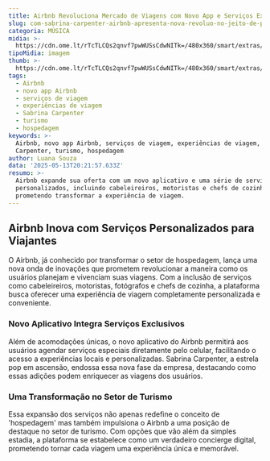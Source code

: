 ```yaml
---
title: Airbnb Revoluciona Mercado de Viagens com Novo App e Serviços Exclusivos
slug: com-sabrina-carpenter-airbnb-apresenta-nova-revoluo-no-jeito-de-pensar-viagem
categoria: MÚSICA
midia: >-
  https://cdn.ome.lt/rTcTLCQs2qnvf7pwWUSsCdwNITk=/480x360/smart/extras/conteudos/sabrina-carpenter-airbnb.jpg
tipoMidia: imagem
thumb: >-
  https://cdn.ome.lt/rTcTLCQs2qnvf7pwWUSsCdwNITk=/480x360/smart/extras/conteudos/sabrina-carpenter-airbnb.jpg
tags:
  - Airbnb
  - novo app Airbnb
  - serviços de viagem
  - experiências de viagem
  - Sabrina Carpenter
  - turismo
  - hospedagem
keywords: >-
  Airbnb, novo app Airbnb, serviços de viagem, experiências de viagem, Sabrina
  Carpenter, turismo, hospedagem
author: Luana Souza
data: '2025-05-13T20:21:57.633Z'
resumo: >-
  Airbnb expande sua oferta com um novo aplicativo e uma série de serviços
  personalizados, incluindo cabeleireiros, motoristas e chefs de cozinha,
  prometendo transformar a experiência de viagem.
---
```


## Airbnb Inova com Serviços Personalizados para Viajantes

O Airbnb, já conhecido por transformar o setor de hospedagem, lança uma nova onda de inovações que prometem revolucionar a maneira como os usuários planejam e vivenciam suas viagens. Com a inclusão de serviços como cabeleireiros, motoristas, fotógrafos e chefs de cozinha, a plataforma busca oferecer uma experiência de viagem completamente personalizada e conveniente.

### Novo Aplicativo Integra Serviços Exclusivos

Além de acomodações únicas, o novo aplicativo do Airbnb permitirá aos usuários agendar serviços especiais diretamente pelo celular, facilitando o acesso a experiências locais e personalizadas. Sabrina Carpenter, a estrela pop em ascensão, endossa essa nova fase da empresa, destacando como essas adições podem enriquecer as viagens dos usuários.

### Uma Transformação no Setor de Turismo

Essa expansão dos serviços não apenas redefine o conceito de 'hospedagem' mas também impulsiona o Airbnb a uma posição de destaque no setor de turismo. Com opções que vão além da simples estadia, a plataforma se estabelece como um verdadeiro concierge digital, prometendo tornar cada viagem uma experiência única e memorável.
